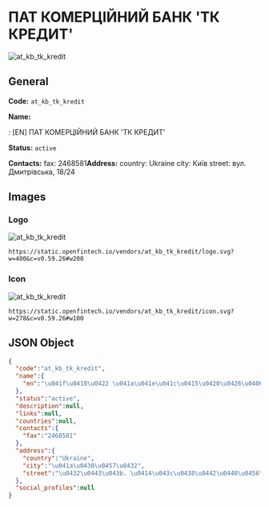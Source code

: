 
# ПАТ КОМЕРЦІЙНИЙ БАНК 'ТК КРЕДИТ' 
![at_kb_tk_kredit](https://static.openfintech.io/vendors/at_kb_tk_kredit/logo.svg?w=400&c=v0.59.26#w200)  

## General 
 
**Code:** `at_kb_tk_kredit` 
 
**Name:** 
 
:	[EN] ПАТ КОМЕРЦІЙНИЙ БАНК 'ТК КРЕДИТ' 
 
**Status:** `active` 
 
**Contacts:** 
fax: 2468581**Address:** 
country: Ukraine 
city: Київ 
street: вул. Дмитрівська, 18/24 

## Images 

### Logo 
 
![at_kb_tk_kredit](https://static.openfintech.io/vendors/at_kb_tk_kredit/logo.svg?w=400&c=v0.59.26#w200)  

```
https://static.openfintech.io/vendors/at_kb_tk_kredit/logo.svg?w=400&c=v0.59.26#w200
```  

### Icon 
 
![at_kb_tk_kredit](https://static.openfintech.io/vendors/at_kb_tk_kredit/icon.svg?w=278&c=v0.59.26#w100)  

```
https://static.openfintech.io/vendors/at_kb_tk_kredit/icon.svg?w=278&c=v0.59.26#w100
```  

## JSON Object 

```json
{
  "code":"at_kb_tk_kredit",
  "name":{
    "en":"\u041f\u0410\u0422 \u041a\u041e\u041c\u0415\u0420\u0426\u0406\u0419\u041d\u0418\u0419 \u0411\u0410\u041d\u041a '\u0422\u041a \u041a\u0420\u0415\u0414\u0418\u0422'"
  },
  "status":"active",
  "description":null,
  "links":null,
  "countries":null,
  "contacts":{
    "fax":"2468581"
  },
  "address":{
    "country":"Ukraine",
    "city":"\u041a\u0438\u0457\u0432",
    "street":"\u0432\u0443\u043b. \u0414\u043c\u0438\u0442\u0440\u0456\u0432\u0441\u044c\u043a\u0430, 18\/24"
  },
  "social_profiles":null
}
```  
